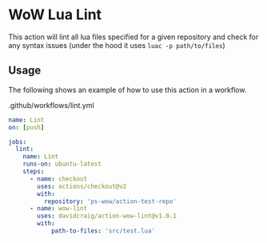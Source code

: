 # WoW Lua Lint

This action will lint all lua files specified for a given repository and check for any syntax issues (under the hood it uses `luac -p path/to/files`)

## Usage

The following shows an example of how to use this action in a workflow.

.github/workflows/lint.yml

```yaml
name: Lint
on: [push]

jobs:
  lint:
    name: Lint
    runs-on: ubuntu-latest
    steps:
      - name: checkout
        uses: actions/checkout@v2
        with:
          repository: 'ps-wow/action-test-repo'
      - name: wow-lint
        uses: davidcraig/action-wow-lint@v1.0.1
        with:
            path-to-files: 'src/test.lua'
```
